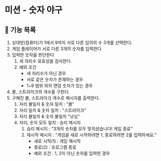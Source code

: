 # 미션 - 숫자 야구

## 🚀 기능 목록
1. 상대방(컴퓨터)가 1에서 9까지 서로 다른 임의의 수 3개를 선택한다.
2. 게임 플레이어가 서로 다른 3개의 숫자를 입력한다.
3. 입력한 숫자를 판단한다
   1. 세 자리수 유효성을 검사한다.
   2. 예외 조건
      - 세 자리수가 아닌 경우
      - 서로 같은 숫자가 존재하는 경우
      - 1~9 범위 외의 랜덤 숫자가 있는 경우
4. 볼, 스트라이크의 개수를 구한다.
5. 구해진 볼, 스트라이크 개수로 메시지를 출력한다.
   1. 자리 불일치 & 숫자 일치 : "볼"
   2. 자리 일치 & 숫자 일치 : "스트라이크"
   3. 자리 불일치 & 숫자 불일치 "낫싱"
   4. 자리, 숫자 모두 일치 : 승리 메시지
      1. 승리 메시지 : "3개의 숫자를 모두 맞히셨습니다! 게임 종료"
      2. 재시작 메시지 : "게임을 새로 시작하려면 1, 종료하려면 2를 입력하세요."
         - 새로 시작(1) : 게임 재시작
         - 종료(2) : 프로그램 종료
         - 예외 조건 : 1, 2이 아닌 숫자를 입력한 경우
